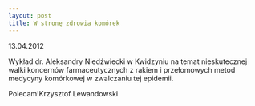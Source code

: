 ```yaml
---
layout: post
title: W stronę zdrowia komórek
---
```


<!--106-->
13.04.2012</p><p>Wykład dr. Aleksandry Niedźwiecki w Kwidzyniu na temat nieskutecznej walki koncernów farmaceutycznych z rakiem i przełomowych metod medycyny komórkowej w zwalczaniu tej epidemii.</p><p>Polecam!Krzysztof Lewandowski</p>